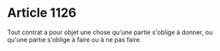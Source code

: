 # Article 1126

Tout contrat a pour objet une chose qu'une partie s'oblige à donner, ou qu'une partie s'oblige à faire ou à ne pas faire.